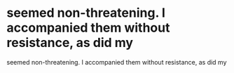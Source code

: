 # seemed non-threatening. I accompanied them without resistance, as did my

seemed non-threatening. I accompanied them without resistance, as did my